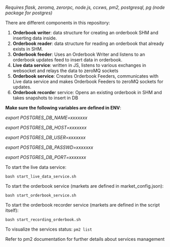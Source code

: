 
*Requires flask, zeromq, zerorpc, node.js, ccxws, pm2, postgresql, pg (node package for postgres)*

There are different components in this repository:
1. **Orderbook writer**: data structure for creating an orderbook SHM and inserting data inside.
2. **Orderbook reader**: data structure for reading an orderbook that already exists in SHM.
3. **Orderbook feeder**: Uses an Orderbook Writer and listens to an orderbook updates feed to insert data in orderbook.
3. **Live data service**: written in JS, listens to various exchanges in websocket and relays the data to zeroMQ sockets
4. **Orderbook service**: Creates Orderbook Feeders, communicates with Live data service and makes Orderbook Feeders to zeroMQ sockets for updates.
5. **Orderbook recorde**r service: Opens an existing orderbook in SHM and takes snapshots to insert in DB

**Make sure the following variables are defined in ENV**:

*export POSTGRES_DB_NAME=xxxxxxx*

*export POSTGRES_DB_HOST=xxxxxxx*

*export POSTGRES_DB_USER=xxxxxxx*

*export POSTGRES_DB_PASSWD=xxxxxxx*

*export POSTGRES_DB_PORT=xxxxxxx*


To start the live data service:

`bash start_live_data_service.sh`

To start the orderbook service (markets are defined in market_config.json):

`bash start_orderbook_service.sh`

To start the orderbook recorder service (markets are defined in the script itself):

`bash start_recording_orderbook.sh`

To visualize the services status:
`pm2 list`

Refer to pm2 documentation for further details about services management
